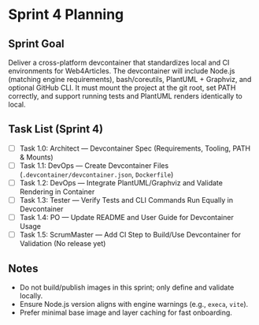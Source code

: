 # Sprint 4 Planning

## Sprint Goal
Deliver a cross-platform devcontainer that standardizes local and CI environments for Web4Articles. The devcontainer will include Node.js (matching engine requirements), bash/coreutils, PlantUML + Graphviz, and optional GitHub CLI. It must mount the project at the git root, set PATH correctly, and support running tests and PlantUML renders identically to local.

## Task List (Sprint 4)

- [ ] Task 1.0: Architect — Devcontainer Spec (Requirements, Tooling, PATH & Mounts)
- [ ] Task 1.1: DevOps — Create Devcontainer Files (`.devcontainer/devcontainer.json`, `Dockerfile`)
- [ ] Task 1.2: DevOps — Integrate PlantUML/Graphviz and Validate Rendering in Container
- [ ] Task 1.3: Tester — Verify Tests and CLI Commands Run Equally in Devcontainer
- [ ] Task 1.4: PO — Update README and User Guide for Devcontainer Usage
- [ ] Task 1.5: ScrumMaster — Add CI Step to Build/Use Devcontainer for Validation (No release yet)

## Notes
- Do not build/publish images in this sprint; only define and validate locally.
- Ensure Node.js version aligns with engine warnings (e.g., `execa`, `vite`).
- Prefer minimal base image and layer caching for fast onboarding.

